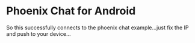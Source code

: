 # Phoenix Chat for Android

So this successfully connects to the phoenix chat example...just fix the IP and push to your device...
